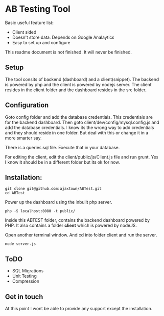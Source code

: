 # AB Testing Tool

Basic useful feature list:

 * Client sided
 * Doesn't store data. Depends on Google Analaytics
 * Easy to set up and configure

This readme document is not finished. It will never be finished.

## Setup
The tool consits of backend (dashboard) and a client(snippet). The backend is powered by php and the client is powered by nodejs server. The client resides in the client folder and the dashboard resides in the src folder.


## Configuration
Goto config folder and add the database credentials. This credentials are for the backend dashboard.
Then goto client/dev/config/mysql.config.js and add the database credentials. I know its the wrong way to add credentials and they should reside in one folder. But deal with this or change it in a more smarter say.

There is a queries.sql file. Execute that in your database.

For editing the client, edit the client/public/js/Client.js file and run grunt. Yes I know it should be in a different folder but its ok for now.

## Installation:

```
git clone git@github.com:ajaxtown/ABTest.git
cd ABTest
```

Power up the dashboard using the inbuilt php server.
```
php -S localhost:8080 -t public/
```

Inside this ABTEST folder, contains the backend dashboard powered by PHP. It also contains a folder **client** which is powered by nodeJS.

Open another terminal window. And cd into folder client and run the server.

```
node server.js
```

## ToDO
* SQL Migrations
* Unit Testing
* Compression


## Get in touch
At this point I wont be able to provide any support except the installation.

